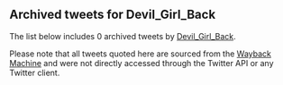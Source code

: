 ## Archived tweets for Devil_Girl_Back

The list below includes 0 archived tweets by
[Devil_Girl_Back](https://twitter.com/Devil_Girl_Back).

Please note that all tweets quoted here are sourced from the
[Wayback Machine](https://web.archive.org) and were not directly accessed through the Twitter API or
any Twitter client.

